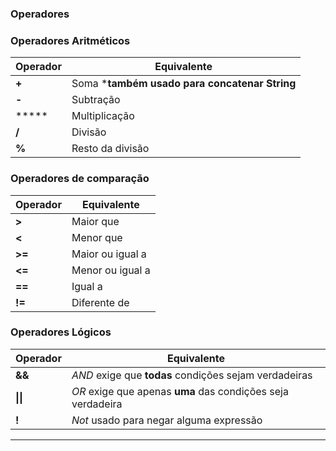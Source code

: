 ### Operadores

### Operadores Aritméticos
| Operador | Equivalente |
|--------------|----------------|
| **+** | Soma   \***também usado para concatenar String**|
| **-** |  Subtração |
| *****  |  Multiplicação|
| **/** |  Divisão|
| **%** |  Resto da divisão|

### Operadores de comparação
| Operador | Equivalente |
|--------------|----------------|
| **>** |  Maior que |
| **<** |  Menor que |
| **>=** |  Maior ou igual a |
| **<=** |  Menor ou igual a |
| **==** |  Igual  a |
|  **!=** |   Diferente de |    


### Operadores Lógicos
|Operador | Equivalente|
|-------------|----------------|
| **&&** |  *AND* exige que **todas** condições sejam verdadeiras |
| **&#124;&#124;** | *OR* exige que apenas **uma** das condições seja verdadeira|
| **!**| *Not* usado para negar alguma expressão  |
---
